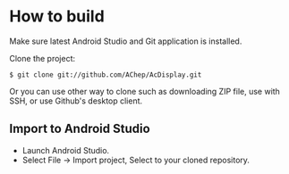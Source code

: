 # How to build
Make sure latest Android Studio and Git application is installed.

Clone the project:
```
$ git clone git://github.com/AChep/AcDisplay.git
```
Or you can use other way to clone such as downloading ZIP file, use with SSH, or use Github's desktop client.
## Import to Android Studio
* Launch Android Studio. 
* Select File -> Import project, Select to your cloned repository.
